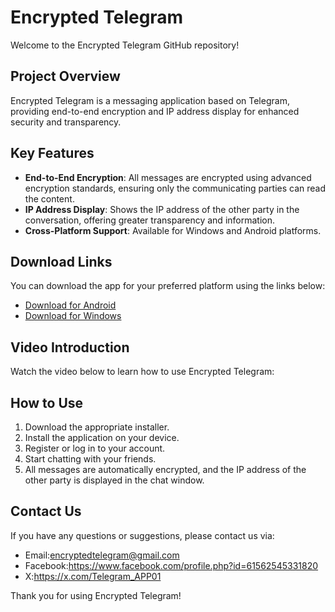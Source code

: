 # Encrypted Telegram

Welcome to the Encrypted Telegram GitHub repository!

## Project Overview

Encrypted Telegram is a messaging application based on Telegram, providing end-to-end encryption and IP address display for enhanced security and transparency.

## Key Features

- **End-to-End Encryption**: All messages are encrypted using advanced encryption standards, ensuring only the communicating parties can read the content.
- **IP Address Display**: Shows the IP address of the other party in the conversation, offering greater transparency and information.
- **Cross-Platform Support**: Available for Windows and Android platforms.

## Download Links

You can download the app for your preferred platform using the links below:

- [Download for Android](https://example.com/android-download)
- [Download for Windows](https://example.com/windows-download)

## Video Introduction

Watch the video below to learn how to use Encrypted Telegram:


## How to Use

1. Download the appropriate installer.
2. Install the application on your device.
3. Register or log in to your account.
4. Start chatting with your friends.
5. All messages are automatically encrypted, and the IP address of the other party is displayed in the chat window.

## Contact Us

If you have any questions or suggestions, please contact us via:

- Email:encryptedtelegram@gmail.com
- Facebook:https://www.facebook.com/profile.php?id=61562545331820
- X:https://x.com/Telegram_APP01
  
Thank you for using Encrypted Telegram!
